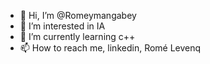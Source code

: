 - 👋 Hi, I’m @Romeymangabey
- 👀 I’m interested in IA
- 🌱 I’m currently learning c++
- 📫 How to reach me, linkedin, Romé Levenq

<!---
Romeymangabey/Romeymangabey is a ✨ special ✨ repository because its `README.md` (this file) appears on your GitHub profile.
You can click the Preview link to take a look at your changes.
--->
